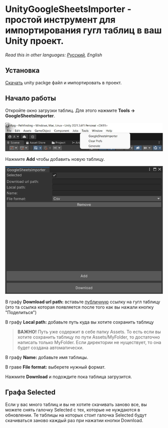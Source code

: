 # UnityGoogleSheetsImporter - простой инструмент для импортирования гугл таблиц в ваш Unity проект.
*Read this in other languages: [Русский](https://github.com/AndreyBirchenko/UnityGoogleSheetsImporter/blob/master/README.md), English*

## Установка
[Скачать](https://github.com/AndreyBirchenko/UnityGoogleSheetsImporter/raw/master/AB_GSImporter_v2.9.22.unitypackage) unity packge файл и импортировать в проект.

## Начало работы
Откройте окно загрузки таблиц. Для этого нажмите **Tools -> GoogleSheetsImporter**.

![alt text](https://github.com/AndreyBirchenko/UnityGoogleSheetsImporter/blob/master/Images/photo_1.jpg)

Нажмите **Add** чтобы добавить новую таблицу.

![alt text](https://github.com/AndreyBirchenko/UnityGoogleSheetsImporter/blob/master/Images/photo_2.png)

В графу **Download url path:** вставьте [публичную](https://support.google.com/docs/answer/2494822?hl=en&co=GENIE.Platform%3DDesktop#zippy=) ссылку на гугл таблицу
(это та ссылка которая появляется после того как вы нажали кнопку "Поделиться")

В графу **Local path:** добавьте путь куда вы хотите сохранить таблицу
> **ВАЖНО!** Путь уже содержит в себе папку Assets. То есть если вы хотите сохранить таблицу по пути Assets/MyFolder, то достаточно написать только MyFolder. Если директории не нуществует, то она будет создана автоматически.

В графу **Name:** добавьте имя таблицы.

В граве **File format:** выберете нужный формат.

Нажмите **Download** и подождите пока таблица загрузится.

## Графа Selected
Если у вас много таблиц и вы не хотите скачивать заново все, вы можете снять галочку Selected с тех, которые не нуждаются в обновлении.
Те таблицы на которых стоит галочка Selected будут скачиваться заново каждый раз при нажатии кнопки Download.
